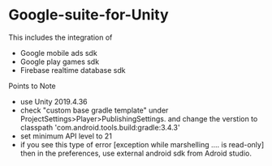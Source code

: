 # Google-suite-for-Unity

This includes the integration of
- Google mobile ads sdk
- Google play games sdk
- Firebase realtime database sdk

Points to Note

- use Unity 2019.4.36
- check "custom base gradle template" under ProjectSettings>Player>PublishingSettings. and change the verstion to classpath 'com.android.tools.build:gradle:3.4.3'
- set minimum API level to 21
- if you see this type of error [exception while marshelling .... is read-only] then in the preferences, use external android sdk from Adroid studio. 

